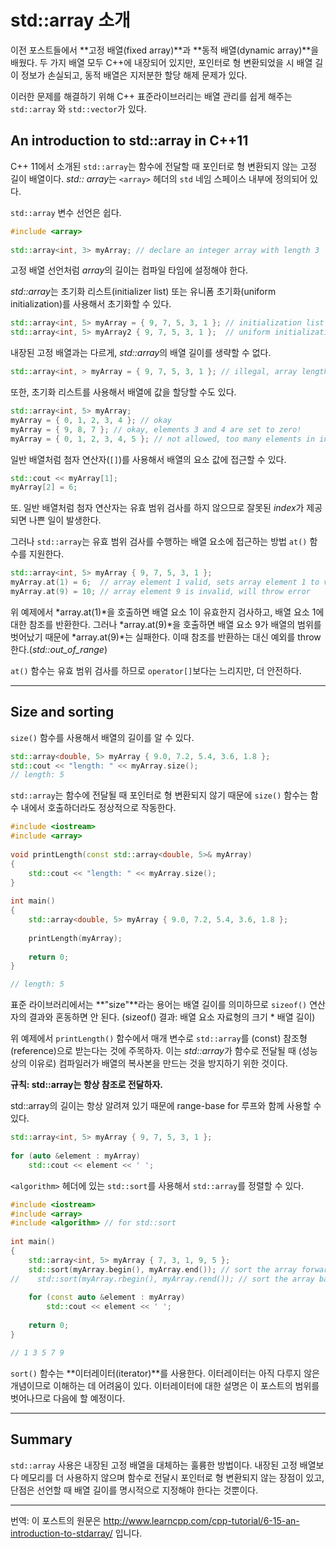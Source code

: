 # std::array 소개

이전 포스트들에서 **고정 배열(fixed array)**과 **동적 배열(dynamic array)**을 배웠다. 두 가지 배열 모두 C++에 내장되어 있지만, 포인터로 형 변환되었을 시 배열 길이 정보가 손실되고, 동적 배열은 지저분한 할당 해제 문제가 있다.

이러한 문제를 해결하기 위해 C++ 표준라이브러리는 배열 관리를 쉽게 해주는 `std::array` 와 `std::vector`가 있다.

## An introduction to std::array in C++11

C++ 11에서 소개된 `std::array`는 함수에 전달할 때 포인터로 형 변환되지 않는 고정 길이 배열이다. *std:: array*는 `<array>` 헤더의 `std` 네임 스페이스 내부에 정의되어 있다.

`std::array` 변수 선언은 쉽다.

```cpp
#include <array>
 
std::array<int, 3> myArray; // declare an integer array with length 3
```

고정 배열 선언처럼 *array*의 길이는 컴파일 타임에 설정해야 한다.

*std::array*는 초기화 리스트(initializer list) 또는 유니폼 초기화(uniform initialization)를 사용해서 초기화할 수 있다.

```cpp
std::array<int, 5> myArray = { 9, 7, 5, 3, 1 }; // initialization list
std::array<int, 5> myArray2 { 9, 7, 5, 3, 1 };  // uniform initialization
```

내장된 고정 배열과는 다르게, *std::array*의 배열 길이를 생략할 수 없다.

```cpp
std::array<int, > myArray = { 9, 7, 5, 3, 1 }; // illegal, array length must be provided
```

또한, 초기화 리스트를 사용해서 배열에 값을 할당할 수도 있다.

```cpp
std::array<int, 5> myArray;
myArray = { 0, 1, 2, 3, 4 }; // okay
myArray = { 9, 8, 7 }; // okay, elements 3 and 4 are set to zero!
myArray = { 0, 1, 2, 3, 4, 5 }; // not allowed, too many elements in initializer list!
```

일반 배열처럼 첨자 연산자(`[]`)를 사용해서 배열의 요소 값에 접근할 수 있다.

```cpp
std::cout << myArray[1];
myArray[2] = 6;
```

또. 일반 배열처럼 첨자 연산자는 유효 범위 검사를 하지 않으므로 잘못된 *index*가 제공되면 나쁜 일이 발생한다.

그러나 `std::array`는 유효 범위 검사를 수행하는 배열 요소에 접근하는 방법 `at()` 함수를 지원한다.

```cpp
std::array<int, 5> myArray { 9, 7, 5, 3, 1 };
myArray.at(1) = 6;  // array element 1 valid, sets array element 1 to value 6
myArray.at(9) = 10; // array element 9 is invalid, will throw error
```

위 예제에서 *array.at(1)*을 호출하면 배열 요소 1이 유효한지 검사하고, 배열 요소 1에 대한 참조를 반환한다. 그러나 *array.at(9)*을 호출하면 배열 요소 9가 배열의 범위를 벗어났기 때문에 *array.at(9)*는 실패한다. 이때 참조를 반환하는 대신 예외를 throw한다.(*std::out_of_range*)

`at()` 함수는 유효 범위 검사를 하므로 `operator[]`보다는 느리지만, 더 안전하다.

---

## Size and sorting

`size()` 함수를 사용해서 배열의 길이를 알 수 있다.

```cpp
std::array<double, 5> myArray { 9.0, 7.2, 5.4, 3.6, 1.8 };
std::cout << "length: " << myArray.size();
// length: 5
```

`std::array`는 함수에 전달될 때 포인터로 형 변환되지 않기 때문에 `size()` 함수는 함수 내에서 호출하더라도 정상적으로 작동한다.

```cpp
#include <iostream>
#include <array>
 
void printLength(const std::array<double, 5>& myArray)
{
    std::cout << "length: " << myArray.size();
}
 
int main()
{
    std::array<double, 5> myArray { 9.0, 7.2, 5.4, 3.6, 1.8 };
 
    printLength(myArray);
 
    return 0;
}

// length: 5
```

표준 라이브러리에서는 **"size"**라는 용어는 배열 길이를 의미하므로 `sizeof()` 연산자의 결과와 혼동하면 안 된다. (sizeof() 결과: 배열 요소 자료형의 크기 * 배열 길이)

위 예제에서 `printLength()` 함수에서 매개 변수로 `std::array`를 (const) 참조형(reference)으로 받는다는 것에 주목하자. 이는 *std::array*가 함수로 전달될 때 (성능상의 이유로) 컴파일러가 배열의 복사본을 만드는 것을 방지하기 위한 것이다.

**규칙: std::array는 항상 참조로 전달하자.**

std::array의 길이는 항상 알려져 있기 때문에 range-base for 루프와 함께 사용할 수 있다.

```cpp
std::array<int, 5> myArray { 9, 7, 5, 3, 1 };
 
for (auto &element : myArray)
    std::cout << element << ' ';
```

`<algorithm>` 헤더에 있는 `std::sort`를 사용해서 `std::array`를 정렬할 수 있다.

```cpp
#include <iostream>
#include <array>
#include <algorithm> // for std::sort
 
int main()
{
    std::array<int, 5> myArray { 7, 3, 1, 9, 5 };
    std::sort(myArray.begin(), myArray.end()); // sort the array forwards
//    std::sort(myArray.rbegin(), myArray.rend()); // sort the array backwards
 
    for (const auto &element : myArray)
        std::cout << element << ' ';
 
    return 0;
}

// 1 3 5 7 9
```

`sort()` 함수는 **이터레이터(iterator)**를 사용한다. 이터레이터는 아직 다루지 않은 개념이므로 이해하는 데 어려움이 있다. 이터레이터에 대한 설명은 이 포스트의 범위를 벗어나므로 다음에 할 예정이다.

---

## Summary

`std::array` 사용은 내장된 고정 배열을 대체하는 훌륭한 방법이다. 내장된 고정 배열보다 메모리를 더 사용하지 않으며 함수로 전달시 포인터로 형 변환되지 않는 장점이 있고, 단점은 선언할 때 배열 길이를 명시적으로 지정해야 한다는 것뿐이다.

---

번역: 이 포스트의 원문은 http://www.learncpp.com/cpp-tutorial/6-15-an-introduction-to-stdarray/ 입니다.